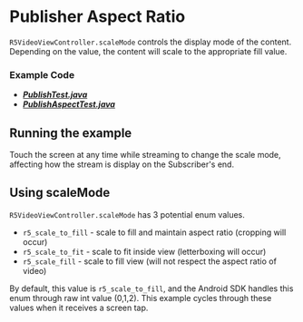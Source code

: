 # Publisher Aspect Ratio

`R5VideoViewController.scaleMode` controls the display mode of the content. Depending on the value, the content will scale to the appropriate fill value.

### Example Code

- ***[PublishTest.java](../PublishTest/PublishTest.java)***
- ***[PublishAspectTest.java](PublishAspectTest.java)***

## Running the example

Touch the screen at any time while streaming to change the scale mode, affecting how the stream is display on the Subscriber's end.

## Using scaleMode

`R5VideoViewController.scaleMode` has 3 potential enum values.


* `r5_scale_to_fill` - scale to fill and maintain aspect ratio (cropping will occur)
* `r5_scale_to_fit` - scale to fit inside view (letterboxing will occur)
* `r5_scale_fill` - scale to fill view (will not respect the aspect ratio of video)


By default, this value is `r5_scale_to_fill`, and the Android SDK handles this enum through raw int value (0,1,2). This example cycles through these values when it receives a screen tap.
